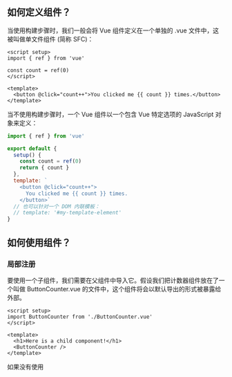 

## 如何定义组件？
当使用构建步骤时，我们一般会将 Vue 组件定义在一个单独的 .vue 文件中，这被叫做单文件组件 (简称 SFC)：
```vue
<script setup>
import { ref } from 'vue'

const count = ref(0)
</script>

<template>
  <button @click="count++">You clicked me {{ count }} times.</button>
</template>
```
当不使用构建步骤时，一个 Vue 组件以一个包含 Vue 特定选项的 JavaScript 对象来定义：
```javascript
import { ref } from 'vue'

export default {
  setup() {
    const count = ref(0)
    return { count }
  },
  template: `
    <button @click="count++">
      You clicked me {{ count }} times.
    </button>`
  // 也可以针对一个 DOM 内联模板：
  // template: '#my-template-element'
}
```


## 如何使用组件？
### 局部注册
要使用一个子组件，我们需要在父组件中导入它。假设我们把计数器组件放在了一个叫做 ButtonCounter.vue 的文件中，这个组件将会以默认导出的形式被暴露给外部。
```vue
<script setup>
import ButtonCounter from './ButtonCounter.vue'
</script>

<template>
  <h1>Here is a child component!</h1>
  <ButtonCounter />
</template>
```
如果没有使用 <script setup>，则需要使用 components 选项来显式注册：
对于每个 components 对象里的属性，它们的 key 名就是注册的组件名，而值就是相应组件的实现。上面的例子中使用的是 ES2015 的缩写语法，等价于：
```vue
import ComponentA from './ComponentA.js'

export default {
  components: {
    ComponentA
    //ComponentA: ComponentA
  },
  setup() {
    // ...
  }
}
```
通过 <script setup>，导入的组件都在模板中直接可用。
当然，你也可以全局地注册一个组件，使得它在当前应用中的任何组件上都可以使用，而不需要额外再导入。

### 全局注册

#### 定义组件加注册
```vue
import { createApp } from 'vue'

const app = createApp({})

app.component(
  // 注册的名字
  'MyComponent',
  // 组件的实现
  {
    /* ... */
  }
)
```
#### 注册已经定义好的组件
```vue
import MyComponent from './App.vue'

app.component('MyComponent', MyComponent)

// 支持链式调用
app
  .component('ComponentA', ComponentA)
  .component('ComponentB', ComponentB)
  .component('ComponentC', ComponentC)
```

## 组件使用
### 如何给组件传值？
#### 通过attribute
“透传 attribute”指的是传递给一个组件，却没有被该组件声明为 props 或 emits 的 attribute 或者 v-on 事件监听器。最常见的例子就是 class、style 和 id。


举例来说，假如我们有一个 <MyButton> 组件，它的模板长这样：
```
<!-- <MyButton> 的模板 -->
<button>Click Me</button>
```
一个父组件使用了这个组件，并且传入了 class：
```
<MyButton class="large" />
```
最后渲染出的 DOM 结果是：
```
<button class="large">Click Me</button>
```
这里，<MyButton> 并没有将 class 声明为一个它所接受的 prop，所以 class 被视作透传 attribute，自动透传到了 <MyButton> 的根元素上。

##### 对 class 和 style 的合并
如果一个子组件的根元素已经有了 class 或 style attribute，它会和从父组件上继承的值合并。如果我们将之前的 <MyButton> 组件的模板改成这样：
```
<!-- <MyButton> 的模板 -->
<button class="btn">Click Me</button>
```
则最后渲染出的 DOM 结果会变成：
```
<button class="btn large">Click Me</button>
```
##### v-on 监听器继承

```
<MyButton @click="onClick" />
```
click 监听器会被添加到 <MyButton> 的根元素，即那个原生的 <button> 元素之上。当原生的 <button> 被点击，会触发父组件的 onClick 方法。同样的，如果原生 button 元素自身也通过 v-on 绑定了一个事件监听器，则这个监听器和从父组件继承的监听器都会被触发。







#### 通过props
##### 组件定义props
使用setup方式定义props
```vue
<script setup>
const props = defineProps(['foo'])

console.log(props.foo)
</script>
```
使用普通方式定义props
```vue
export default {
  props: ['foo'],
  setup(props) {
    // setup() 接收 props 作为第一个参数
    console.log(props.foo)
  }
}
```

#### 给组件传值
```vue
<BlogPost title="My journey with Vue" />
<!-- 根据一个变量的值动态传入 -->
<BlogPost :title="post.title" />
<!-- 根据一个更复杂表达式的值动态传入 -->
<BlogPost :title="post.title + ' by ' + post.author.name" />

<BlogPost :likes="42" />
<!-- 仅写上 prop 但不传值，会隐式转换为 `true` -->
<BlogPost is-published />
<BlogPost :comment-ids="[234, 266, 273]" />
<BlogPost
  :author="{
    name: 'Veronica',
    company: 'Veridian Dynamics'
  }"
/>
const post = {
  id: 1,
  title: 'My Journey with Vue'
}
<BlogPost v-bind="post" />
<BlogPost :id="post.id" :title="post.title" />
```


如何一次生成多个组件列表？
组件内部采用循环的方式处理

